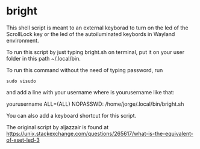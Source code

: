 # bright
This shell script is meant to an external keyborad to turn on the led of the ScrollLock key or the led of the autoiluminated keybords in Wayland environment.

To run this script by just typing bright.sh on terminal, put it on your user folder in this path ~/.local/bin.

To run this command without the need of typing password, run

    sudo visudo

and add a line with your username where is yourusername like that:

yourusername ALL=(ALL) NOPASSWD: /home/jorge/.local/bin/bright.sh

You can also add a keyboard shortcut for this script.

The original script by aljazzair is found at https://unix.stackexchange.com/questions/265617/what-is-the-equivalent-of-xset-led-3

